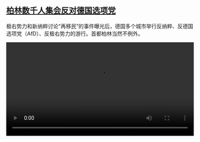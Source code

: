 <!--1705679223000-->
[柏林数千人集会反对德国选项党](https://www.dw.com/zh/%E6%9F%8F%E6%9E%97%E6%95%B0%E5%8D%83%E4%BA%BA%E9%9B%86%E4%BC%9A%E5%8F%8D%E5%AF%B9%E5%BE%B7%E5%9B%BD%E9%80%89%E9%A1%B9%E5%85%9A/a-68037037)
------

<p>极右势力和新纳粹讨论“再移民”的事件曝光后，德国多个城市举行反纳粹、反德国选项党（AfD）、反极右势力的游行。首都柏林当然不例外。</small></p><video src="https://tvdownloaddw-a.akamaihd.net/dwtv_video/flv/vdt_zh/2024/dwvgchi240119_gegenafd_01icw_AVC_1280x720.mp4" controls style="width:100%"></video>
